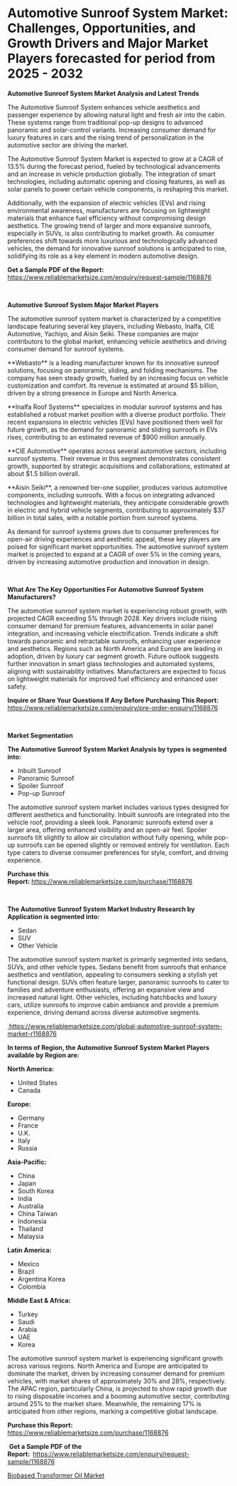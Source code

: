 <p><h1>Automotive Sunroof System Market: Challenges, Opportunities, and Growth Drivers and Major Market Players forecasted for period from 2025 - 2032</h1></p><p><strong>Automotive Sunroof System Market Analysis and Latest Trends</strong></p>
<p><p>The Automotive Sunroof System enhances vehicle aesthetics and passenger experience by allowing natural light and fresh air into the cabin. These systems range from traditional pop-up designs to advanced panoramic and solar-control variants. Increasing consumer demand for luxury features in cars and the rising trend of personalization in the automotive sector are driving the market.</p><p>The Automotive Sunroof System Market is expected to grow at a CAGR of 13.5% during the forecast period, fueled by technological advancements and an increase in vehicle production globally. The integration of smart technologies, including automatic opening and closing features, as well as solar panels to power certain vehicle components, is reshaping this market. </p><p>Additionally, with the expansion of electric vehicles (EVs) and rising environmental awareness, manufacturers are focusing on lightweight materials that enhance fuel efficiency without compromising design aesthetics. The growing trend of larger and more expansive sunroofs, especially in SUVs, is also contributing to market growth. As consumer preferences shift towards more luxurious and technologically advanced vehicles, the demand for innovative sunroof solutions is anticipated to rise, solidifying its role as a key element in modern automotive design.</p></p>
<p><strong>Get a Sample PDF of the Report:&nbsp;</strong> <a href="https://www.reliablemarketsize.com/enquiry/request-sample/1168876?utm_campaign=2759&utm_medium=2&utm_source=Github&utm_content=ia&utm_term=29032025&utm_id=automotive-sunroof-system">https://www.reliablemarketsize.com/enquiry/request-sample/1168876</a></p>
<p>&nbsp;</p>
<p><strong>Automotive Sunroof System Major Market Players</strong></p>
<p><p>The automotive sunroof system market is characterized by a competitive landscape featuring several key players, including Webasto, Inalfa, CIE Automotive, Yachiyo, and Aisin Seiki. These companies are major contributors to the global market, enhancing vehicle aesthetics and driving consumer demand for sunroof systems.</p><p>**Webasto** is a leading manufacturer known for its innovative sunroof solutions, focusing on panoramic, sliding, and folding mechanisms. The company has seen steady growth, fueled by an increasing focus on vehicle customization and comfort. Its revenue is estimated at around $5 billion, driven by a strong presence in Europe and North America.</p><p>**Inalfa Roof Systems** specializes in modular sunroof systems and has established a robust market position with a diverse product portfolio. Their recent expansions in electric vehicles (EVs) have positioned them well for future growth, as the demand for panoramic and sliding sunroofs in EVs rises, contributing to an estimated revenue of $900 million annually.</p><p>**CIE Automotive** operates across several automotive sectors, including sunroof systems. Their revenue in this segment demonstrates consistent growth, supported by strategic acquisitions and collaborations, estimated at about $1.5 billion overall.</p><p>**Aisin Seiki**, a renowned tier-one supplier, produces various automotive components, including sunroofs. With a focus on integrating advanced technologies and lightweight materials, they anticipate considerable growth in electric and hybrid vehicle segments, contributing to approximately $37 billion in total sales, with a notable portion from sunroof systems.</p><p>As demand for sunroof systems grows due to consumer preferences for open-air driving experiences and aesthetic appeal, these key players are poised for significant market opportunities. The automotive sunroof system market is projected to expand at a CAGR of over 5% in the coming years, driven by increasing automotive production and innovation in design.</p></p>
<p>&nbsp;</p>
<p><strong>What Are The Key Opportunities For Automotive Sunroof System Manufacturers?</strong></p>
<p><p>The automotive sunroof system market is experiencing robust growth, with projected CAGR exceeding 5% through 2028. Key drivers include rising consumer demand for premium features, advancements in solar panel integration, and increasing vehicle electrification. Trends indicate a shift towards panoramic and retractable sunroofs, enhancing user experience and aesthetics. Regions such as North America and Europe are leading in adoption, driven by luxury car segment growth. Future outlook suggests further innovation in smart glass technologies and automated systems, aligning with sustainability initiatives. Manufacturers are expected to focus on lightweight materials for improved fuel efficiency and enhanced user safety.</p></p>
<p><strong>Inquire or Share Your Questions If Any Before Purchasing This Report:</strong> <a href="https://www.reliablemarketsize.com/enquiry/pre-order-enquiry/1168876?utm_campaign=2759&utm_medium=2&utm_source=Github&utm_content=ia&utm_term=29032025&utm_id=automotive-sunroof-system">https://www.reliablemarketsize.com/enquiry/pre-order-enquiry/1168876</a></p>
<p>&nbsp;</p>
<p><strong>Market Segmentation</strong></p>
<p><strong>The Automotive Sunroof System Market Analysis by types is segmented into:</strong></p>
<p><ul><li>Inbuilt Sunroof</li><li>Panoramic Sunroof</li><li>Spoiler Sunroof</li><li>Pop-up Sunroof</li></ul></p>
<p><p>The automotive sunroof system market includes various types designed for different aesthetics and functionality. Inbuilt sunroofs are integrated into the vehicle roof, providing a sleek look. Panoramic sunroofs extend over a larger area, offering enhanced visibility and an open-air feel. Spoiler sunroofs tilt slightly to allow air circulation without fully opening, while pop-up sunroofs can be opened slightly or removed entirely for ventilation. Each type caters to diverse consumer preferences for style, comfort, and driving experience.</p></p>
<p><strong>Purchase this Report:&nbsp;</strong><a href="https://www.reliablemarketsize.com/purchase/1168876?utm_campaign=2759&utm_medium=2&utm_source=Github&utm_content=ia&utm_term=29032025&utm_id=automotive-sunroof-system">https://www.reliablemarketsize.com/purchase/1168876</a></p>
<p>&nbsp;</p>
<p><strong>The Automotive Sunroof System Market Industry Research by Application is segmented into:</strong></p>
<p><ul><li>Sedan</li><li>SUV</li><li>Other Vehicle</li></ul></p>
<p><p>The automotive sunroof system market is primarily segmented into sedans, SUVs, and other vehicle types. Sedans benefit from sunroofs that enhance aesthetics and ventilation, appealing to consumers seeking a stylish yet functional design. SUVs often feature larger, panoramic sunroofs to cater to families and adventure enthusiasts, offering an expansive view and increased natural light. Other vehicles, including hatchbacks and luxury cars, utilize sunroofs to improve cabin ambiance and provide a premium experience, driving demand across diverse automotive segments.</p></p>
<p><a href="https://www.reliablemarketsize.com/global-automotive-sunroof-system-market-r1168876?utm_campaign=2759&utm_medium=2&utm_source=Github&utm_content=ia&utm_term=29032025&utm_id=automotive-sunroof-system">&nbsp;https://www.reliablemarketsize.com/global-automotive-sunroof-system-market-r1168876</a></p>
<p><strong>In terms of Region, the Automotive Sunroof System Market Players available by Region are:</strong></p>
<p>
    <p> <strong> North America: </strong>
        <ul>
            <li>United States</li>
            <li>Canada</li>
        </ul>
        </p> 
    <p> <strong> Europe: </strong>
        <ul>
            <li>Germany</li>
            <li>France</li>
            <li>U.K.</li>
            <li>Italy</li>
            <li>Russia</li>
        </ul>
        </p> 
    <p> <strong> Asia-Pacific: </strong>
        <ul>
            <li>China</li>
            <li>Japan</li>
            <li>South Korea</li>
            <li>India</li>
            <li>Australia</li>
            <li>China Taiwan</li>
            <li>Indonesia</li>
            <li>Thailand</li>
            <li>Malaysia</li>
        </ul>
        </p> 
    <p> <strong> Latin America: </strong>
        <ul>
            <li>Mexico</li>
            <li>Brazil</li>
            <li>Argentina Korea</li>
            <li>Colombia</li>
        </ul>
        </p> 
    <p> <strong> Middle East & Africa: </strong>
        <ul>
            <li>Turkey</li>
            <li>Saudi</li>
            <li>Arabia</li>
            <li>UAE</li>
            <li>Korea</li>
        </ul>
    </p>
    </p>
<p><p>The automotive sunroof system market is experiencing significant growth across various regions. North America and Europe are anticipated to dominate the market, driven by increasing consumer demand for premium vehicles, with market shares of approximately 30% and 28%, respectively. The APAC region, particularly China, is projected to show rapid growth due to rising disposable incomes and a booming automotive sector, contributing around 25% to the market share. Meanwhile, the remaining 17% is anticipated from other regions, marking a competitive global landscape.</p></p>
<p><strong>Purchase this Report: </strong><a href="https://www.reliablemarketsize.com/purchase/1168876?utm_campaign=2759&utm_medium=2&utm_source=Github&utm_content=ia&utm_term=29032025&utm_id=automotive-sunroof-system">https://www.reliablemarketsize.com/purchase/1168876</a></p>
<p>&nbsp;<strong>Get a Sample PDF of the Report:&nbsp;&nbsp;</strong><a href="https://www.reliablemarketsize.com/enquiry/request-sample/1168876?utm_campaign=2759&utm_medium=2&utm_source=Github&utm_content=ia&utm_term=29032025&utm_id=automotive-sunroof-system">https://www.reliablemarketsize.com/enquiry/request-sample/1168876</a></p>
<p><strong></strong></p>
<p><p><a href="https://github.com/meuskocov/Market-Research-Report-List-1/blob/main/biobased-transformer-oil-market.md?utm_campaign=2759&utm_medium=2&utm_source=Github&utm_content=ia&utm_term=29032025&utm_id=automotive-sunroof-system">Biobased Transformer Oil Market</a></p></p>